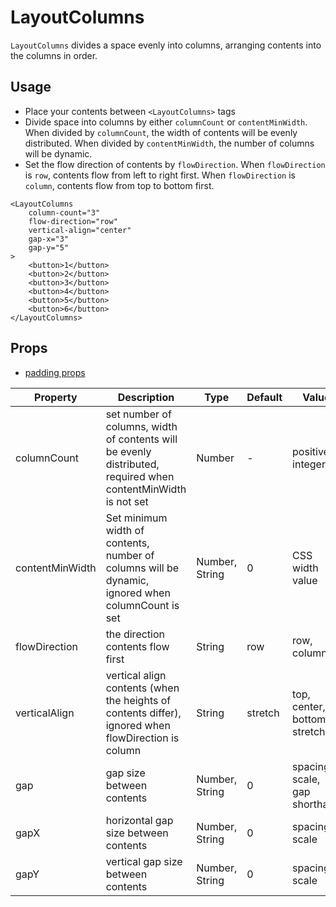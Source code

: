 # LayoutColumns

`LayoutColumns` divides a space evenly into columns, arranging contents into the columns in order.

<Doc-LayoutColumnsDoc />

## Usage

- Place your contents between `<LayoutColumns>` tags
- Divide space into columns by either `columnCount` or `contentMinWidth`. When divided by `columnCount`, the width of contents will be evenly distributed. When divided by `contentMinWidth`, the number of columns will be dynamic.
- Set the flow direction of contents by `flowDirection`. When `flowDirection` is `row`, contents flow from left to right first. When `flowDirection` is `column`, contents flow from top to bottom first.

```vue live
<LayoutColumns
	column-count="3"
	flow-direction="row"
	vertical-align="center"
	gap-x="3"
	gap-y="5"
>
	<button>1</button>
	<button>2</button>
	<button>3</button>
	<button>4</button>
	<button>5</button>
	<button>6</button>
</LayoutColumns>
```

## Props

- [padding props](/components/#padding-props)

| Property | Description | Type | Default | Value |
| --- | --- | --- | --- | --- |
| columnCount | set number of columns, width of contents will be evenly distributed, required when contentMinWidth is not set | Number | - | positive integer |
| contentMinWidth | Set minimum width of contents, number of columns will be dynamic, ignored when columnCount is set | Number, String | 0 | CSS width value |
| flowDirection | the direction contents flow first | String | row | row, column |
| verticalAlign | vertical align contents (when the heights of contents differ), ignored when flowDirection is column | String | stretch | top, center, bottom, stretch |
| gap | gap size between contents | Number, String | 0 | spacing scale, gap shorthand |
| gapX | horizontal gap size between contents | Number, String | 0 | spacing scale |
| gapY | vertical gap size between contents | Number, String | 0 | spacing scale |
